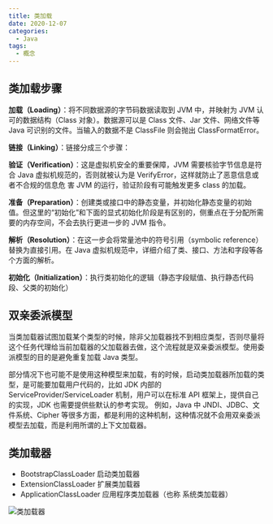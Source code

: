```yaml
---
title: 类加载
date: 2020-12-07
categories:
  - Java
tags:
  - 概念
---
```


## 类加载步骤

**加载（Loading）**：将不同数据源的字节码数据读取到 JVM 中，并映射为 JVM 认可的数据结构（Class 对象）。数据源可以是 Class 文件、Jar 文件、网络文件等 Java 可识别的文件。当输入的数据不是 ClassFile 则会抛出 ClassFormatError。

**链接（Linking）**：链接分成三个步骤：

**验证（Verification）**：这是虚拟机安全的重要保障，JVM 需要核验字节信息是符合 Java 虚拟机规范的，否则就被认为是 VerifyError，这样就防止了恶意信息或者不合规的信息危 害 JVM 的运行，验证阶段有可能触发更多 class 的加载。

**准备（Preparation）**：创建类或接口中的静态变量，并初始化静态变量的初始值。但这里的“初始化”和下面的显式初始化阶段是有区别的，侧重点在于分配所需要的内存空间，不会去执行更进一步的 JVM 指令。

**解析（Resolution）**：在这一步会将常量池中的符号引用（symbolic reference）替换为直接引用。在 Java 虚拟机规范中，详细介绍了类、接口、方法和字段等各个方面的解析。

**初始化（Initialization）**：执行类初始化的逻辑（静态字段赋值、执行静态代码段、父类的初始化）

## 双亲委派模型

当类加载器试图加载某个类型的时候，除非父加载器找不到相应类型，否则尽量将这个任务代理给当前加载器的父加载器去做，这个流程就是双亲委派模型。使用委派模型的目的是避免重复加载 Java 类型。

部分情况下也可能不是使用这种模型来加载，有的时候，启动类加载器所加载的类型，是可能要加载用户代码的，比如 JDK 内部的 ServiceProvider/ServiceLoader 机制，用户可以在标准 API 框架上，提供自己的实现，JDK 也需要提供些默认的参考实现。 例如，Java 中 JNDI、JDBC、文件系统、Cipher 等很多方面，都是利用的这种机制，这种情况就不会用双亲委派模型去加载，而是利用所谓的上下文加载器。

## 类加载器

- BootstrapClassLoader 启动类加载器
- ExtensionClassLoader 扩展类加载器
- ApplicationClassLoader 应用程序类加载器（也称 系统类加载器）

![类加载器](https://cdn.jsdelivr.net/gh/syfxlin/pic/2020/12/20201207220218.png)
